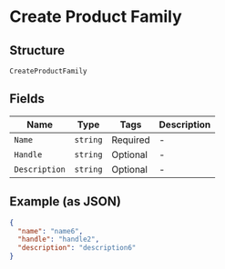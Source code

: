 
# Create Product Family

## Structure

`CreateProductFamily`

## Fields

| Name | Type | Tags | Description |
|  --- | --- | --- | --- |
| `Name` | `string` | Required | - |
| `Handle` | `string` | Optional | - |
| `Description` | `string` | Optional | - |

## Example (as JSON)

```json
{
  "name": "name6",
  "handle": "handle2",
  "description": "description6"
}
```

